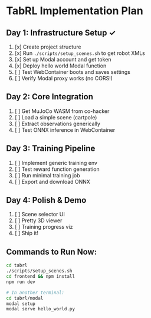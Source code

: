 # TabRL Implementation Plan

## Day 1: Infrastructure Setup ✓
1. [x] Create project structure
2. [x] Run `./scripts/setup_scenes.sh` to get robot XMLs
3. [x] Set up Modal account and get token
4. [x] Deploy hello world Modal function
5. [ ] Test WebContainer boots and saves settings
6. [ ] Verify Modal proxy works (no CORS!)

## Day 2: Core Integration
1. [ ] Get MuJoCo WASM from co-hacker
2. [ ] Load a simple scene (cartpole)
3. [ ] Extract observations generically
4. [ ] Test ONNX inference in WebContainer

## Day 3: Training Pipeline
1. [ ] Implement generic training env
2. [ ] Test reward function generation
3. [ ] Run minimal training job
4. [ ] Export and download ONNX

## Day 4: Polish & Demo
1. [ ] Scene selector UI
2. [ ] Pretty 3D viewer
3. [ ] Training progress viz
4. [ ] Ship it!

## Commands to Run Now:
```bash
cd tabrl
./scripts/setup_scenes.sh
cd frontend && npm install
npm run dev

# In another terminal:
cd tabrl/modal
modal setup
modal serve hello_world.py
```
